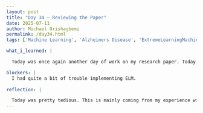```yaml
---
layout: post
title: "Day 34 – Reviewing the Paper"
date: 2025-07-11
author: Michael Orishagbemi
permalink: /day34.html
tags: ['Machine Learning', 'Alzheimers Disease', 'ExtremeLearningMachine', 'Hpelm', 'Activation Functions']

what_i_learned: |

  Today was once again another day of work on my research paper. Today I actually started from the beginning of my coding methodology. It turns out I've have been mistakenly using the custom ELM results for the traditional ELM. I think this error was due to us using Ms. Amara's ELM so we never had to import it from its official library. It's due to that convience that I had a hard time intializing it, we had to use hpelm instead of sklearn (the library used for the other models) due to it being phased out, the hardest part about it was actually training it since hpelm's ELM has a different logic than other models when taking args. After I was finally able to get it to worked I went through my code and corrected the results for ELM and also split my results into training and testing sets on OVerleaf for others to get a better idea of the pattern of performance.

blockers: |
  I had quite a bit of trouble implementing ELM.
  
reflection: |

  Today was pretty tedious. This is mainly coming from my experience with hpelm's ELM, I tried to implement it the same way I did the custom ELM but every time I got something right in one cell, the next one after would be giving me error message after error message. I'm really grateful for Ms. Amara today, it was thanks to her I was able to properly debug the training/testing datasets to properly train them on the ELM. After that I took a little break from coding and worked on the presentation with my groupmates. Then I was able to get the training and testing metrics for the ELM and was able to use it as a basis for computing the metrics for the other models.
---
```



